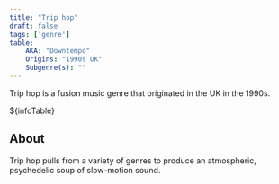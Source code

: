 ```yaml
---
title: "Trip hop"
draft: false
tags: ['genre']
table:
    AKA: "Downtempo"
    Origins: "1990s UK"
    Subgenre(s): ""
---
```


Trip hop is a fusion music genre that originated in the UK in the 1990s.

${infoTable}

## About
Trip hop pulls from a variety of genres to produce an atmospheric, psychedelic soup of slow-motion sound.